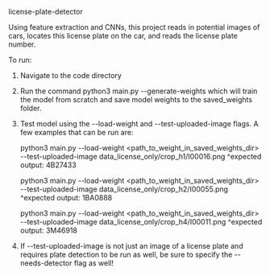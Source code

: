 license-plate-detector

Using feature extraction and CNNs, this project reads in potential images of cars, locates this license plate on the car, and reads the license plate number.

To run:
1. Navigate to the code directory
2. Run the command python3 main.py --generate-weights which will train the model from scratch and save model weights to the saved_weights folder.
3. Test model using the --load-weight and --test-uploaded-image flags. A few examples that can be run are:

    python3 main.py --load-weight <path_to_weight_in_saved_weights_dir> --test-uploaded-image data_license_only/crop_h1/I00016.png
    ^expected output: 4B27433

    python3 main.py --load-weight <path_to_weight_in_saved_weights_dir> --test-uploaded-image data_license_only/crop_h2/I00055.png
    ^expected output: 1BA0888

    python3 main.py --load-weight <path_to_weight_in_saved_weights_dir> --test-uploaded-image data_license_only/crop_h4/I00011.png
    ^expected output: 3M46918

4. If --test-uploaded-image is not just an image of a license plate and requires plate detection to be run as well, be sure to specify the --needs-detector flag as well!
